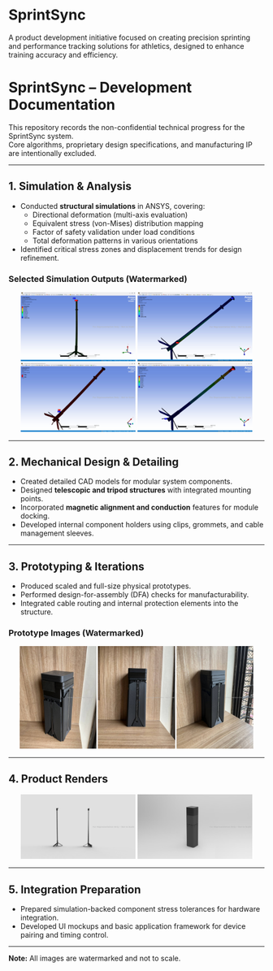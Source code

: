 # SprintSync

A product development initiative focused on creating precision sprinting and performance tracking solutions for athletics, designed to enhance training accuracy and efficiency.  

# SprintSync – Development Documentation  

This repository records the non-confidential technical progress for the SprintSync system.  
Core algorithms, proprietary design specifications, and manufacturing IP are intentionally excluded.  

---

## 1. Simulation & Analysis
- Conducted **structural simulations** in ANSYS, covering:
  - Directional deformation (multi-axis evaluation)
  - Equivalent stress (von-Mises) distribution mapping
  - Factor of safety validation under load conditions
  - Total deformation patterns in various orientations
- Identified critical stress zones and displacement trends for design refinement.

### Selected Simulation Outputs (Watermarked)
<p align="center" style="color: grey; font-size: 0.85em;">
<img src="Simulation and Testing/Directional Deformation.jpg" width="45%">
<img src="Simulation and Testing/Equivalent Stress.jpg" width="45%">
<br>
<img src="Simulation and Testing/Factor of Safety.jpg" width="45%">
<img src="Simulation and Testing/Total Deformation.jpg" width="45%">
</p>

---

## 2. Mechanical Design & Detailing
- Created detailed CAD models for modular system components.
- Designed **telescopic and tripod structures** with integrated mounting points.
- Incorporated **magnetic alignment and conduction** features for module docking.
- Developed internal component holders using clips, grommets, and cable management sleeves.

---

## 3. Prototyping & Iterations
- Produced scaled and full-size physical prototypes.
- Performed design-for-assembly (DFA) checks for manufacturability.
- Integrated cable routing and internal protection elements into the structure.

### Prototype Images (Watermarked)
<p align="center" style="color: grey; font-size: 0.85em;">
<img src="3-D Prototypes/Prototype - 3D Printed.jpg" width="30%">
<img src="3-D Prototypes/Prototype - Front View.jpg" width="30%">
<img src="3-D Prototypes/Prototype - Side View.jpg" width="30%">
</p>

---

## 4. Product Renders
<p align="center" style="color: grey; font-size: 0.85em;">
<img src="3-D Prototypes/Product Expanded.jpg" width="45%">
<img src="3-D Prototypes/Product Collapsed.jpg" width="45%">
</p>

---

## 5. Integration Preparation
- Prepared simulation-backed component stress tolerances for hardware integration.  
- Developed UI mockups and basic application framework for device pairing and timing control.  

---

**Note:** All images are watermarked and not to scale.  


